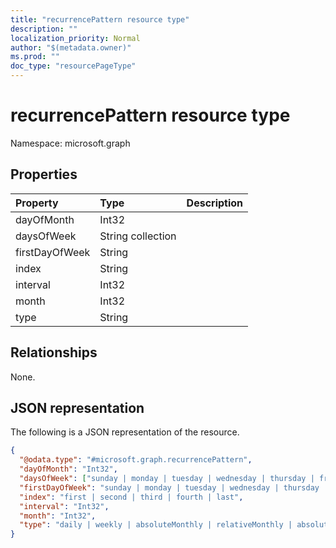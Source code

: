 ```yaml
---
title: "recurrencePattern resource type"
description: ""
localization_priority: Normal
author: "$(metadata.owner)"
ms.prod: ""
doc_type: "resourcePageType"
---
```


# recurrencePattern resource type

Namespace: microsoft.graph

## Properties

| Property       | Type              | Description |
| :------------- | :---------------- | :---------- |
| dayOfMonth     | Int32             |             |
| daysOfWeek     | String collection |             |
| firstDayOfWeek | String            |             |
| index          | String            |             |
| interval       | Int32             |             |
| month          | Int32             |             |
| type           | String            |             |

## Relationships

None.

## JSON representation

The following is a JSON representation of the resource.

<!-- {
  "blockType": "resource",
  "@odata.type": "microsoft.graph.recurrencePattern",
}
-->

```json
{
  "@odata.type": "#microsoft.graph.recurrencePattern",
  "dayOfMonth": "Int32",
  "daysOfWeek": ["sunday | monday | tuesday | wednesday | thursday | friday | saturday"],
  "firstDayOfWeek": "sunday | monday | tuesday | wednesday | thursday | friday | saturday",
  "index": "first | second | third | fourth | last",
  "interval": "Int32",
  "month": "Int32",
  "type": "daily | weekly | absoluteMonthly | relativeMonthly | absoluteYearly | relativeYearly"
}
```
